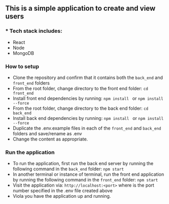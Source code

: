 ## This is a simple application to create and view users

### * Tech stack includes:
* React
* Node
* MongoDB

### How to setup
* Clone the repository and confirm that it contains both the `back_end` and `front_end` folders
* From the root folder, change directory to the front end folder: `cd front_end`
* Install front end dependencies by running: `npm install ` or `npm install --force`
* From the root folder, change directory to the back end folder: `cd back_end`
* Install back end dependencies by running: `npm install ` or `npm install --force`
* Duplicate the .env.example files in each of the `front_end` and `back_end` folders and save/rename as .env
* Change the content as appropriate.

### Run the application
* To run the application, first run the back end server by running the following command in the `back_end` folder: `npm start`
* In another terminal or instance of terminal, run the front end application by running the following command in the `front_end` folder: `npm start`
* Visit the application via: `http://localhost:<port>` where <port> is the port number specified in the .env file created above
* Viola you have the application up and running.

